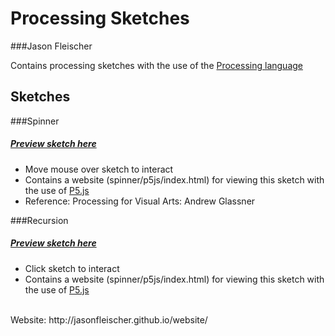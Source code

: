 # Processing Sketches
###Jason Fleischer

Contains processing sketches with the use of the [Processing language](https://processing.org/)

## Sketches

###Spinner
##### [Preview sketch here](http://jasonfleischer.github.io/processing/#spinner)
* Move mouse over sketch to interact
* Contains a website (spinner/p5js/index.html) for viewing this sketch with the use of [P5.js](https://p5js.org/)
* Reference: Processing for Visual Arts: Andrew Glassner

###Recursion
##### [Preview sketch here](http://jasonfleischer.github.io/processing/#recursion)
* Click sketch to interact 
* Contains a website (spinner/p5js/index.html) for viewing this sketch with the use of [P5.js](https://p5js.org/)

<br/>
Website: http://jasonfleischer.github.io/website/
